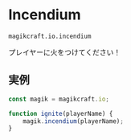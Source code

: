 # Incendium

`magikcraft.io.incendium`

プレイヤーに火をつけてください！

## 実例

```javascript
const magik = magikcraft.io;

function ignite(playerName) {
    magik.incendium(playerName);
}
```
